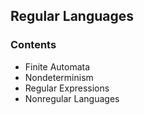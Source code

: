 ## Regular Languages

### Contents
- Finite Automata
- Nondeterminism
- Regular Expressions
- Nonregular Languages
